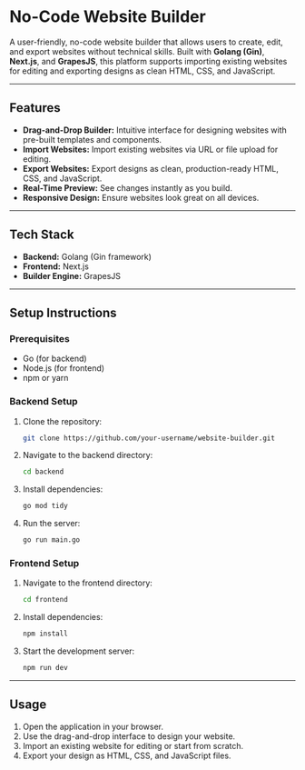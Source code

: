 # No-Code Website Builder

A user-friendly, no-code website builder that allows users to create, edit, and export websites without technical skills. Built with **Golang (Gin)**, **Next.js**, and **GrapesJS**, this platform supports importing existing websites for editing and exporting designs as clean HTML, CSS, and JavaScript.

---

## **Features**

- **Drag-and-Drop Builder:** Intuitive interface for designing websites with pre-built templates and components.  
- **Import Websites:** Import existing websites via URL or file upload for editing.  
- **Export Websites:** Export designs as clean, production-ready HTML, CSS, and JavaScript.  
- **Real-Time Preview:** See changes instantly as you build.  
- **Responsive Design:** Ensure websites look great on all devices.  

---

## **Tech Stack**

- **Backend:** Golang (Gin framework)  
- **Frontend:** Next.js  
- **Builder Engine:** GrapesJS  

---

## **Setup Instructions**

### Prerequisites
- Go (for backend)  
- Node.js (for frontend)  
- npm or yarn  

### Backend Setup
1. Clone the repository:
   ```bash
   git clone https://github.com/your-username/website-builder.git
   ```
2. Navigate to the backend directory:
   ```bash
   cd backend
   ```
3. Install dependencies:
   ```bash
   go mod tidy
   ```
4. Run the server:
   ```bash
   go run main.go
   ```

### Frontend Setup
1. Navigate to the frontend directory:
   ```bash
   cd frontend
   ```
2. Install dependencies:
   ```bash
   npm install
   ```
3. Start the development server:
   ```bash
   npm run dev
   ```

---

## **Usage**
1. Open the application in your browser.  
2. Use the drag-and-drop interface to design your website.  
3. Import an existing website for editing or start from scratch.  
4. Export your design as HTML, CSS, and JavaScript files.  
